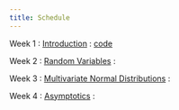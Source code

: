 ```yaml
---
title: Schedule
---
```


Week 1
: [Introduction](../lectures/1.Intro.pdf)
  : [code](../code/week1.ipynb)



Week 2
: [Random Variables](../lectures/2.RV.pdf)
  : []()


Week 3
: [Multivariate Normal Distributions](../lectures/3.MVN.pdf)
  : []()

Week 4
: [Asymptotics](../lectures/4.Asymptotics.pdf)
  : []()
